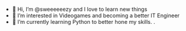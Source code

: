 - 👋 Hi, I’m @sweeeeeezy and I love to learn new things
- 👀 I’m interested in Videogames and becoming a better IT Engineer
- 🌱 I’m currently learning Python to better hone my skills.
.

